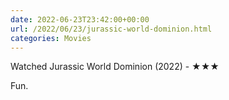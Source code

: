```yaml
---
date: 2022-06-23T23:42:00+00:00
url: /2022/06/23/jurassic-world-dominion.html
categories: Movies
---
```

Watched Jurassic World Dominion (2022) - ★★★

Fun.



